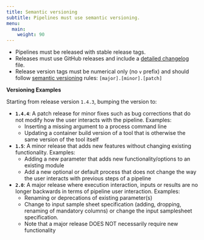 ```yaml
---
title: Semantic versioning
subtitle: Pipelines must use semantic versioning.
menu:
  main:
    weight: 90
---
```


- Pipelines must be released with stable release tags.
- Releases must use GitHub releases and include a [detailed changelog](https://keepachangelog.com/en/1.0.0/) file.
- Release version tags must be numerical only (no `v` prefix) and should follow [semantic versioning](https://semver.org/) rules: `[major].[minor].[patch]`

**Versioning Examples**

Starting from release version `1.4.3`, bumping the version to:

- **`1.4.4`**: A patch release for minor fixes such as bug corrections that do not modify how the user interacts with the pipeline. Examples:
  - Inserting a missing argument to a process command line
  - Updating a container build version of a tool that is otherwise the same version of the tool itself
- **`1.5`**: A minor release that adds new features without changing existing functionality. Examples:
  - Adding a new parameter that adds new functionality/options to an existing module
  - Add a new optional or default process that does not change the way the user interacts with previous steps of a pipeline
- **`2.0`**: A major release where execution interaction, inputs or results are no longer backwards in terms of pipeline user interaction. Examples:
  - Renaming or deprecations of existing parameter(s)
  - Change to input sample sheet specification (adding, dropping, renaming of mandatory columns) or change the input samplesheet specification.
  - Note that a major release DOES NOT necessarily require new functionality
